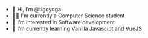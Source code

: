 - 👋 Hi, I’m @tigoyoga
- 👨‍🎓 I'm currently a Computer Science student
- 👀 I’m interested in Software development
- 🌱 I’m currently learning Vanilla Javascipt and VueJS
